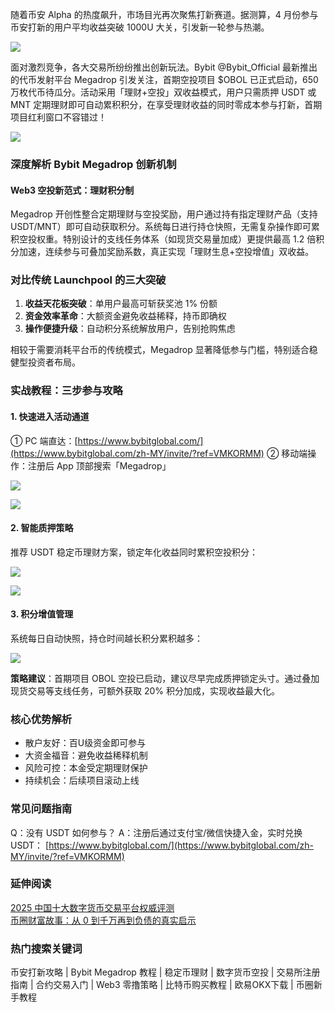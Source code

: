 随着币安 Alpha 的热度飙升，市场目光再次聚焦打新赛道。据测算，4 月份参与币安打新的用户平均收益突破 1000U 大关，引发新一轮参与热潮。

[![](https://307e939.webp.li/20250501003710497.png)](https://btc8848.com/top-10-exchanges)

面对激烈竞争，各大交易所纷纷推出创新玩法。Bybit @Bybit_Official 最新推出的代币发射平台 Megadrop 引发关注，首期空投项目 $OBOL 已正式启动，650 万枚代币待瓜分。活动采用「理财+空投」双收益模式，用户只需质押 USDT 或 MNT 定期理财即可自动累积积分，在享受理财收益的同时零成本参与打新，首期项目红利窗口不容错过！

[![](https://307e939.webp.li/20250501003101737.png)](https://btc8848.com/top-10-exchanges)

### 深度解析 Bybit Megadrop 创新机制
#### Web3 空投新范式：理财积分制
Megadrop 开创性整合定期理财与空投奖励，用户通过持有指定理财产品（支持 USDT/MNT）即可自动获取积分。系统每日进行持仓快照，无需复杂操作即可累积空投权重。特别设计的支线任务体系（如现货交易量加成）更提供最高 1.2 倍积分加速，连续参与可叠加奖励系数，真正实现「理财生息+空投增值」双收益。

### 对比传统 Launchpool 的三大突破
1. **收益天花板突破**：单用户最高可斩获奖池 1% 份额
2. **资金效率革命**：大额资金避免收益稀释，持币即确权
3. **操作便捷升级**：自动积分系统解放用户，告别抢购焦虑

相较于需要消耗平台币的传统模式，Megadrop 显著降低参与门槛，特别适合稳健型投资者布局。

### 实战教程：三步参与攻略

#### 1. 快速进入活动通道
① PC 端直达：[https://www.bybitglobal.com/](https://www.bybitglobal.com/zh-MY/invite/?ref=VMKORMM)
② 移动端操作：注册后 App 顶部搜索「Megadrop」

[![](https://307e939.webp.li/20250501002748078.png)](https://btc8848.com/top-10-exchanges)

[![](https://307e939.webp.li/20250501003202024.png)](https://btc8848.com/top-10-exchanges)

#### 2. 智能质押策略
推荐 USDT 稳定币理财方案，锁定年化收益同时累积空投积分：

[![](https://307e939.webp.li/20250501002834907.png)](https://btc8848.com/top-10-exchanges)

[![](https://307e939.webp.li/20250501002948919.png)](https://btc8848.com/top-10-exchanges)

#### 3. 积分增值管理
系统每日自动快照，持仓时间越长积分累积越多：

[![](https://307e939.webp.li/20250501002912878.png)](https://btc8848.com/top-10-exchanges)

**策略建议**：首期项目 OBOL 空投已启动，建议尽早完成质押锁定头寸。通过叠加现货交易等支线任务，可额外获取 20% 积分加成，实现收益最大化。

### 核心优势解析
- 散户友好：百U级资金即可参与
- 大资金福音：避免收益稀释机制
- 风险可控：本金受定期理财保护
- 持续机会：后续项目滚动上线

### 常见问题指南
Q：没有 USDT 如何参与？
A：注册后通过支付宝/微信快捷入金，实时兑换 USDT：
[https://www.bybitglobal.com/](https://www.bybitglobal.com/zh-MY/invite/?ref=VMKORMM)

### 延伸阅读
[2025 中国十大数字货币交易平台权威评测](https://btc8848.com/top-10-exchanges/)  
[币圈财富故事：从 0 到千万再到负债的真实启示](https://heiyetouzi.xyz/biquanstory001/)

### 热门搜索关键词
币安打新攻略 | Bybit Megadrop 教程 | 稳定币理财 | 数字货币空投 | 交易所注册指南 | 合约交易入门 | Web3 零撸策略 | 比特币购买教程 | 欧易OKX下载 | 币圈新手教程